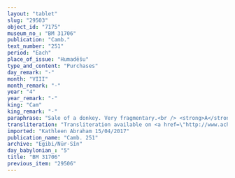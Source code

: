 ```yaml
---
layout: "tablet"
slug: "29503"
object_id: "7175"
museum_no_: "BM 31706"
publication: "Camb."
text_number: "251"
period: "Each"
place_of_issue: "Humadēšu"
type_and_content: "Purchases"
day_remark: "-"
month: "VIII"
month_remark: "-"
year: "4"
year_remark: "-"
king: "Cam"
king_remark: "-"
paraphrase: "Sale of a donkey. Very fragmentary.<br /> <strong>A</strong> sells to <strong>B</strong> for 35 shekels of silver a black donkey on whose neck (<em>tikku</em>) is written <strong>C</strong>&rsquo;s name. Rest broken off. Names of 2+ witnesses and the scribe: <strong>A</strong>.<br /> &nbsp;<br /> <strong>A</strong> = Nergal-u&scaron;ēzib/Ardia/&Scaron;a-nā&scaron;i&scaron;u; <strong>B</strong> = Itti-Marduk-balāṭu/<em>Nab&ucirc;-ahhē-iddin//Egibi</em>(?); <strong>C</strong> = Ningal-iddin"
transliteration: "Transliteration available on <a href=\"http://www.achemenet.com/fr/item/?/sources-textuelles/textes-par-langues-et-ecritures/babylonien/archives-egibi/1679484\" target=\"_blank\">Achemenet</a>"
imported: "Kathleen Abraham 15/04/2017"
publication_name: "Camb. 251"
archive: "Egibi/Nūr-Sîn"
day_babylonian_: "5"
title: "BM 31706"
previous_item: "29506"
---
```

